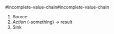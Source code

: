 #incomplete-value-chain#incomplete-value-chain
1. Source
2. *Action* (-something) -> result
3. Sink
